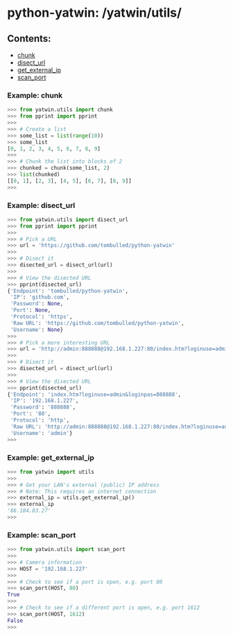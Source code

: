 # python-yatwin: /yatwin/utils/

## Contents:
* [chunk](#example-chunk)
* [disect_url](#example-disect_url)
* [get_external_ip](#example-get_external_ip)
* [scan_port](#example-scan_port)

### Example: chunk
```python
>>> from yatwin.utils import chunk
>>> from pprint import pprint
>>> 
>>> # Create a list
>>> some_list = list(range(10))
>>> some_list
[0, 1, 2, 3, 4, 5, 6, 7, 8, 9]
>>>
>>> # Chunk the list into blocks of 2
>>> chunked = chunk(some_list, 2)
>>> list(chunked)
[[0, 1], [2, 3], [4, 5], [6, 7], [8, 9]]
>>> 
```

### Example: disect_url
```python
>>> from yatwin.utils import disect_url
>>> from pprint import pprint
>>>
>>> # Pick a URL
>>> url = 'https://github.com/tombulled/python-yatwin'
>>>
>>> # Disect it
>>> disected_url = disect_url(url)
>>>
>>> # View the disected URL
>>> pprint(disected_url)
{'Endpoint': 'tombulled/python-yatwin',
 'IP': 'github.com',
 'Password': None,
 'Port': None,
 'Protocol': 'https',
 'Raw URL': 'https://github.com/tombulled/python-yatwin',
 'Username': None}
>>>
>>> # Pick a more interesting URL
>>> url = 'http://admin:888888@192.168.1.227:80/index.htm?loginuse=admin&loginpas=888888'
>>>
>>> # Disect it
>>> disected_url = disect_url(url)
>>>
>>> # View the disected URL
>>> pprint(disected_url)
{'Endpoint': 'index.htm?loginuse=admin&loginpas=888888',
 'IP': '192.168.1.227',
 'Password': '888888',
 'Port': '80',
 'Protocol': 'http',
 'Raw URL': 'http://admin:888888@192.168.1.227:80/index.htm?loginuse=admin&loginpas=888888',
 'Username': 'admin'}
>>> 
```

### Example: get_external_ip
```python
>>> from yatwin import utils
>>> 
>>> # Get your LAN's external (public) IP address
>>> # Note: This requires an internet connection
>>> external_ip = utils.get_external_ip()
>>> external_ip
'86.184.83.27'
>>> 
```

### Example: scan_port
```python
>>> from yatwin.utils import scan_port
>>>
>>> # Camera information
>>> HOST = '192.168.1.227'
>>>
>>> # Check to see if a port is open, e.g. port 80
>>> scan_port(HOST, 80)
True
>>>
>>> # Check to see if a different port is open, e.g. port 1612
>>> scan_port(HOST, 1612)
False
>>> 
```
